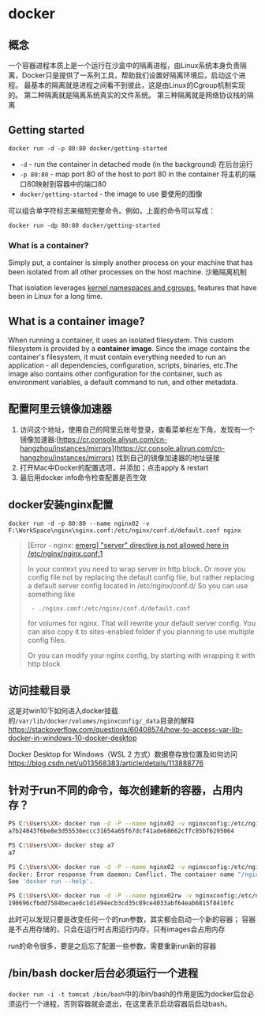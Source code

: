 # docker

## 概念

一个容器进程本质上是一个运行在沙盒中的隔离进程，由Linux系统本身负责隔离，Docker只是提供了一系列工具，帮助我们设置好隔离环境后，启动这个进程。
最基本的隔离就是进程之间看不到彼此，这是由Linux的Cgroup机制实现的。
第二种隔离就是隔离系统真实的文件系统。
第三种隔离就是网络协议栈的隔离

## Getting started

```Docker
docker run -d -p 80:80 docker/getting-started
```

* `-d` - run the container in detached mode (in the background) 在后台运行
* `-p 80:80` - map port 80 of the host to port 80 in the container 将主机的端口80映射到容器中的端口80
* `docker/getting-started` - the image to use 要使用的图像

可以组合单字符标志来缩短完整命令。例如，上面的命令可以写成：

```Docker
docker run -dp 80:80 docker/getting-started
```

### What is a container?

Simply put, a container is simply another process on your machine that has been isolated from all other processes on the host machine. 沙箱隔离机制

That isolation leverages [kernel namespaces and cgroups](https://medium.com/@saschagrunert/demystifying-containers-part-i-kernel-space-2c53d6979504), features that have been in Linux for a long time.

## What is a container image?

When running a container, it uses an isolated filesystem. This custom filesystem is provided by a **container image**. Since the image contains the container's filesystem, it must contain everything needed to run an application - all dependencies, configuration, scripts, binaries, etc.The image also contains other configuration for the container, such as environment variables, a default command to run, and other metadata.

## 配置阿里云镜像加速器

1. 访问这个地址，使用自己的阿里云账号登录，查看菜单栏左下角，发现有一个镜像加速器:[https://cr.console.aliyun.com/cn-hangzhou/instances/mirrors](https://cr.console.aliyun.com/cn-hangzhou/instances/mirrors) 找到自己的镜像加速器的地址链接
2. 打开Mac中Docker的配置选项，并添加；点击apply & restart
3. 最后用docker info命令检查配置是否生效

## docker安装nginx配置

```docker
docker run -d -p 80:80 --name nginx02 -v F:\WorkSpace\nginx\nginx.conf:/etc/nginx/conf.d/default.conf nginx
```

> [Error - nginx: [emerg\] "server" directive is not allowed here in /etc/nginx/nginx.conf:1](https://stackoverflow.com/questions/59848507/error-nginx-emerg-server-directive-is-not-allowed-here-in-etc-nginx-ngin)
>
> In your context you need to wrap server in http block. Or move you config file not by replacing the default config file, but rather replacing a default server config located in /etc/nginx/conf.d/ So you can use something like
>
> ```text
>  - ./nginx.conf:/etc/nginx/conf.d/default.conf
> ```
>
> for volumes for nginx. That will rewrite your default server config. You can also copy it to sites-enabled folder if you planning to use multiple config files.
>
> Or you can modify your nginx config, by starting with wrapping it with http block

## 访问挂载目录

这是对win10下如何进入docker挂载的`/var/lib/docker/volumes/nginxconfig/_data`目录的解释
<https://stackoverflow.com/questions/60408574/how-to-access-var-lib-docker-in-windows-10-docker-desktop>

Docker Desktop for Windows（WSL 2 方式）数据卷存放位置及如何访问
<https://blog.csdn.net/u013568383/article/details/113888776>

## 针对于run不同的命令，每次创建新的容器，占用内存？

```Bash
PS C:\Users\XX> docker run -d -P --name nginx02 -v nginxconfig:/etc/nginx:ro nginx
a7b24843f6be8e3d55536eccc31654a65f67dcf41ade68662cffc85bf6295064

PS C:\Users\XX> docker stop a7
a7

PS C:\Users\XX> docker run -d -P --name nginx02 -v nginxconfig:/etc/nginx:rw nginx
docker: Error response from daemon: Conflict. The container name "/nginx02" is already in use by container "a7b24843f6be8e3d55536eccc31654a65f67dcf41ade68662cffc85bf6295064". You have to remove (or rename) that container to be able to reuse that name.
See 'docker run --help'.

PS C:\Users\XX> docker run -d -P --name nginx02rw -v nginxconfig:/etc/nginx:rw nginx
190696cfbdd7584becae6c1d1494ecb3cd35c89ce4033abf64eab6815f8410fc

```

此时可以发现只要是改变任何一个的run参数，其实都会启动一个新的容器；
容器是不占用存储的，只会在运行时占用运行内存，只有images会占用内存

run的命令很多，要是之后忘了配置一些参数，需要重新run新的容器

## /bin/bash  docker后台必须运行一个进程

`docker run -i -t tomcat /bin/bash`中的/bin/bash的作用是因为docker后台必须运行一个进程，否则容器就会退出，在这里表示启动容器后启动bash。
